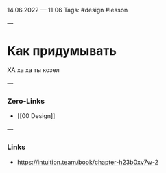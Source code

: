 14.06.2022 — 11:06
Tags: #design #lesson 

—
# Как придумывать


ХА ха ха ты козел





—
### Zero-Links
- [[00 Design]]

—
### Links
- https://intuition.team/book/chapter-h23b0xv7w-2